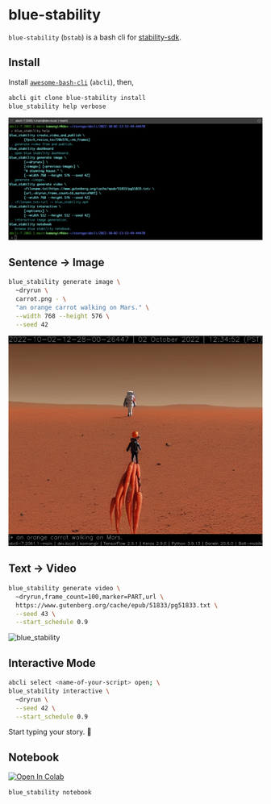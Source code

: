 # blue-stability

`blue-stability` (`bstab`) is a bash cli for [stability-sdk](https://github.com/Stability-AI/stability-sdk).

## Install

Install [`awesome-bash-cli`](https://github.com/kamangir/awesome-bash-cli) (`abcli`), then,

```bash
abcli git clone blue-stability install
blue_stability help verbose
```

![image](./assets/marquee.png)

## Sentence -> Image

```bash
blue_stability generate image \
  ~dryrun \
  carrot.png - \
  "an orange carrot walking on Mars." \
  --width 768 --height 576 \
  --seed 42 
```

![image](https://github.com/kamangir/AI-ART/blob/main/blue-stability/carrot.png?raw=true)

## Text -> Video

```bash
blue_stability generate video \
  ~dryrun,frame_count=100,marker=PART,url \
  https://www.gutenberg.org/cache/epub/51833/pg51833.txt \
  --seed 43 \
  --start_schedule 0.9
```

![blue_stability](https://github.com/kamangir/AI-ART/blob/main/blue-stability/blue_stability.gif)

## Interactive Mode

```bash
abcli select <name-of-your-script> open; \
blue_stability interactive \
  ~dryrun \
  --seed 42 \
  --start_schedule 0.9
```

Start typing your story. 📜

## Notebook

[![Open In Colab](https://colab.research.google.com/assets/colab-badge.svg)](https://colab.research.google.com/github/kamangir/blue-stability/blob/main/nbs/demo_colab.ipynb)

```bash
blue_stability notebook
```
